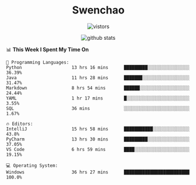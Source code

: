 <h1 align="center">Swenchao</h3>

<p align="center">
  <img src="https://visitor-badge.glitch.me/badge?page_id=Swenchao" alt="vistors" />
</p>

<p align="center">
  <img src="https://github-readme-stats.vercel.app/api?username=Swenchao&count_private=true&show_icons=true&theme=vue-dark&hide_title=true" alt="github stats" />
</p>

<!--START_SECTION:waka-->
📊 **This Week I Spent My Time On** 

```text
💬 Programming Languages: 
Python                   13 hrs 16 mins      █████████░░░░░░░░░░░░░░░░   36.39% 
Java                     11 hrs 28 mins      ███████░░░░░░░░░░░░░░░░░░   31.47% 
Markdown                 8 hrs 54 mins       ██████░░░░░░░░░░░░░░░░░░░   24.44% 
YAML                     1 hr 17 mins        █░░░░░░░░░░░░░░░░░░░░░░░░   3.55% 
SQL                      36 mins             ░░░░░░░░░░░░░░░░░░░░░░░░░   1.67%

🔥 Editors: 
IntelliJ                 15 hrs 58 mins      ███████████░░░░░░░░░░░░░░   43.8% 
PyCharm                  13 hrs 30 mins      █████████░░░░░░░░░░░░░░░░   37.05% 
VS Code                  6 hrs 59 mins       ████░░░░░░░░░░░░░░░░░░░░░   19.15%

💻 Operating System: 
Windows                  36 hrs 27 mins      █████████████████████████   100.0%

```


<!--END_SECTION:waka-->
